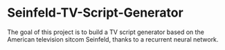 # Seinfeld-TV-Script-Generator
The goal of this project is to build a TV script generator based on the American television sitcom Seinfeld, thanks to a recurrent neural network.
